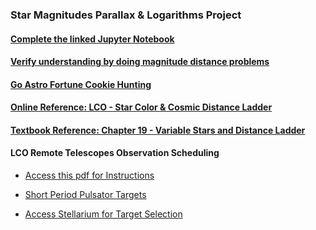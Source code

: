 ### Star Magnitudes Parallax & Logarithms Project

#### [Complete the linked Jupyter Notebook](http://cedvm.zapto.org/hub/user-redirect/git-pull?repo=https%3A%2F%2Fgithub.com%2Fthebushschool%2Fastronomy&branch=gh-pages&urlpath=lab%2Ftree%2Fastronomy%2Fprojects%2F6_star_magnitudes%2Fstar_plx_lum_mag.ipynb?reset)

#### [Verify understanding by doing magnitude distance problems](http://cedvm.zapto.org/hub/user-redirect/git-pull?repo=https%3A%2F%2Fgithub.com%2Fthebushschool%2Fastronomy&branch=gh-pages&urlpath=lab%2Ftree%2Fastronomy%2Fprojects%2F6_star_magnitudes%2Fmag_dist_calc.ipynb?reset)

#### [Go Astro Fortune Cookie Hunting](http://cedvm.zapto.org/hub/user-redirect/git-pull?repo=https%3A%2F%2Fgithub.com%2Fthebushschool%2Fastronomy&branch=gh-pages&urlpath=lab%2Ftree%2Fastronomy%2Fprojects%2F6_star_magnitudes%2Fastro_fortune_cookie.ipynb?reset)

#### [Online Reference: LCO - Star Color & Cosmic Distance Ladder](https://lco.global/spacebook/distance/)
#### [Textbook Reference: Chapter 19 - Variable Stars and Distance Ladder](https://openstax.org/books/astronomy/pages/19-thinking-ahead)


#### LCO Remote Telescopes Observation Scheduling

* [Access this pdf for Instructions](lco_remote_telescopes.pdf)

* [Short Period Pulsator Targets](https://targettool.aavso.org/?spv=on&settype=true)

* [Access Stellarium for Target Selection](https://stellarium-web.org/)
